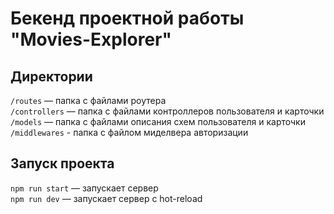 # Бекенд проектной работы "Movies-Explorer"

## Директории

`/routes` — папка с файлами роутера  
`/controllers` — папка с файлами контроллеров пользователя и карточки  
`/models` — папка с файлами описания схем пользователя и карточки
`/middlewares` - папка с файлом миделвера авторизации

## Запуск проекта

`npm run start` — запускает сервер  
`npm run dev` — запускает сервер с hot-reload
